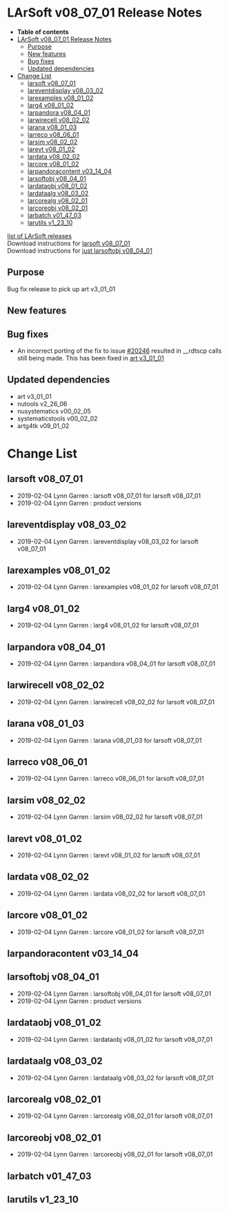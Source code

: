 LArSoft v08\_07\_01 Release Notes
======================================================================

-   **Table of contents**
-   [LArSoft v08\_07\_01 Release Notes](#LArSoft-v08_07_01-Release-Notes)
    -   [Purpose](#Purpose)
    -   [New features](#New-features)
    -   [Bug fixes](#Bug-fixes)
    -   [Updated dependencies](#Updated-dependencies)
-   [Change List](#Change-List)
    -   [larsoft v08\_07\_01](#larsoft-v08_07_01)
    -   [lareventdisplay v08\_03\_02](#lareventdisplay-v08_03_02)
    -   [larexamples v08\_01\_02](#larexamples-v08_01_02)
    -   [larg4 v08\_01\_02](#larg4-v08_01_02)
    -   [larpandora v08\_04\_01](#larpandora-v08_04_01)
    -   [larwirecell v08\_02\_02](#larwirecell-v08_02_02)
    -   [larana v08\_01\_03](#larana-v08_01_03)
    -   [larreco v08\_06\_01](#larreco-v08_06_01)
    -   [larsim v08\_02\_02](#larsim-v08_02_02)
    -   [larevt v08\_01\_02](#larevt-v08_01_02)
    -   [lardata v08\_02\_02](#lardata-v08_02_02)
    -   [larcore v08\_01\_02](#larcore-v08_01_02)
    -   [larpandoracontent v03\_14\_04](#larpandoracontent-v03_14_04)
    -   [larsoftobj v08\_04\_01](#larsoftobj-v08_04_01)
    -   [lardataobj v08\_01\_02](#lardataobj-v08_01_02)
    -   [lardataalg v08\_03\_02](#lardataalg-v08_03_02)
    -   [larcorealg v08\_02\_01](#larcorealg-v08_02_01)
    -   [larcoreobj v08\_02\_01](#larcoreobj-v08_02_01)
    -   [larbatch v01\_47\_03](#larbatch-v01_47_03)
    -   [larutils v1\_23\_10](#larutils-v1_23_10)

[list of LArSoft releases](LArSoft_release_list)\
Download instructions for [larsoft v08\_07\_01](http://scisoft.fnal.gov/scisoft/bundles/larsoft/v08_07_01/larsoft-v08_07_01.html)\
Download instructions for [just larsoftobj v08\_04\_01](http://scisoft.fnal.gov/scisoft/bundles/larsoftobj/v08_04_01/larsoftobj-v08_04_01.html)

Purpose
--------------------

Bug fix release to pick up art v3\_01\_01

New features
------------------------------

Bug fixes
------------------------

-   An incorrect porting of the fix to issue [\#20246](/redmine/issues/20246 "Bug: Illegal Instruction in hep_concurrency (Closed)") resulted in \_\_rdtscp calls still being made. This has been fixed in [art v3\_01\_01](/redmine/projects/art/wiki/Series_301#releases)

Updated dependencies
----------------------------------------------

-   art v3\_01\_01
-   nutools v2\_26\_06
-   nusystematics v00\_02\_05
-   systematicstools v00\_02\_02
-   artg4tk v09\_01\_02

Change List
============================

larsoft v08\_07\_01
------------------------------------------

-   2019-02-04 Lynn Garren : larsoft v08\_07\_01 for larsoft v08\_07\_01
-   2019-02-04 Lynn Garren : product versions

lareventdisplay v08\_03\_02
----------------------------------------------------------

-   2019-02-04 Lynn Garren : lareventdisplay v08\_03\_02 for larsoft v08\_07\_01

larexamples v08\_01\_02
--------------------------------------------------

-   2019-02-04 Lynn Garren : larexamples v08\_01\_02 for larsoft v08\_07\_01

larg4 v08\_01\_02
--------------------------------------

-   2019-02-04 Lynn Garren : larg4 v08\_01\_02 for larsoft v08\_07\_01

larpandora v08\_04\_01
------------------------------------------------

-   2019-02-04 Lynn Garren : larpandora v08\_04\_01 for larsoft v08\_07\_01

larwirecell v08\_02\_02
--------------------------------------------------

-   2019-02-04 Lynn Garren : larwirecell v08\_02\_02 for larsoft v08\_07\_01

larana v08\_01\_03
----------------------------------------

-   2019-02-04 Lynn Garren : larana v08\_01\_03 for larsoft v08\_07\_01

larreco v08\_06\_01
------------------------------------------

-   2019-02-04 Lynn Garren : larreco v08\_06\_01 for larsoft v08\_07\_01

larsim v08\_02\_02
----------------------------------------

-   2019-02-04 Lynn Garren : larsim v08\_02\_02 for larsoft v08\_07\_01

larevt v08\_01\_02
----------------------------------------

-   2019-02-04 Lynn Garren : larevt v08\_01\_02 for larsoft v08\_07\_01

lardata v08\_02\_02
------------------------------------------

-   2019-02-04 Lynn Garren : lardata v08\_02\_02 for larsoft v08\_07\_01

larcore v08\_01\_02
------------------------------------------

-   2019-02-04 Lynn Garren : larcore v08\_01\_02 for larsoft v08\_07\_01

larpandoracontent v03\_14\_04
--------------------------------------------------------------

larsoftobj v08\_04\_01
------------------------------------------------

-   2019-02-04 Lynn Garren : larsoftobj v08\_04\_01 for larsoft v08\_07\_01
-   2019-02-04 Lynn Garren : product versions

lardataobj v08\_01\_02
------------------------------------------------

-   2019-02-04 Lynn Garren : lardataobj v08\_01\_02 for larsoft v08\_07\_01

lardataalg v08\_03\_02
------------------------------------------------

-   2019-02-04 Lynn Garren : lardataalg v08\_03\_02 for larsoft v08\_07\_01

larcorealg v08\_02\_01
------------------------------------------------

-   2019-02-04 Lynn Garren : larcorealg v08\_02\_01 for larsoft v08\_07\_01

larcoreobj v08\_02\_01
------------------------------------------------

-   2019-02-04 Lynn Garren : larcoreobj v08\_02\_01 for larsoft v08\_07\_01

larbatch v01\_47\_03
--------------------------------------------

larutils v1\_23\_10
------------------------------------------
